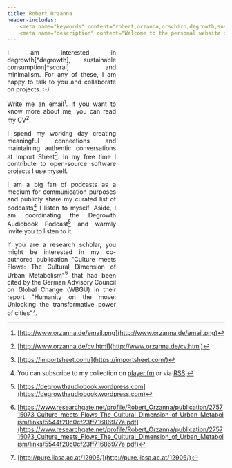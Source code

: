 ```yaml
---
title: Robert Orzanna
header-includes:
    <meta name="keywords" content="robert,orzanna,orschiro,degrowth,sustainable consumption,minimalism,postwachstum,linux,ubuntu,open-source" />
    <meta name="description" content="Welcome to the personal website of Robert Orzanna." />
---
```


<div style="width: 50%; text-align: justify;">
I am interested in degrowth[^degrowth], sustainable consumption[^scorai] and minimalism. For any of these, I am happy to talk to you and collaborate on projects. :-)

Write me an email[^email]. If you want to know more about me, you can read my CV[^CV].

I spend my working day creating meaningful connections and maintaining authentic conversations at Import Sheet[^1].
In my free time I contribute to open-source software projects I use myself.

I am a big fan of podcasts as a medium for communication purposes and publicly share my curated
list of podcasts[^podcast] I listen to myself. Aside, I am coordinating the Degrowth Audiobook Podcast[^DegrowthAudiobook] and warmly invite you to listen to it.

If you are a research scholar, you might be interested in my co-authored publication "Culture meets Flows: The Cultural Dimension of
Urban Metabolism"[^CulturemeetsFlows] that had been cited by the German Advisory Council on
Global Change (WBGU) in their report "Humanity on the move: Unlocking the transformative power of cities"[^Humanityonthemove].
</div>

  [^email]: [http://www.orzanna.de/email.png](http://www.orzanna.de/email.png)
  [^degrowth]: [http://www.degrowth.org](http://www.degrowth.org)
  [^scorai]: [http://www.scorai.org](http://www.scorai.org)
  [^CV]: [http://www.orzanna.de/cv.html](http://www.orzanna.de/cv.html)
  [^podcast]: You can subscribe to my collection on  [player.fm](https://player.fm/series/robert-orzanna-podcast-collection-last-updated-2017-01-31) or via [RSS](http://feed.informer.com/digests/J5J0XMBNGD/feeder.rss).
  [^DegrowthAudiobook]: [https://degrowthaudiobook.wordpress.com](https://degrowthaudiobook.wordpress.com)
  [^CulturemeetsFlows]: [https://www.researchgate.net/profile/Robert_Orzanna/publication/275715073_Culture_meets_Flows_The_Cultural_Dimension_of_Urban_Metabolism/links/5544f20c0cf23ff71686977e.pdf](https://www.researchgate.net/profile/Robert_Orzanna/publication/275715073_Culture_meets_Flows_The_Cultural_Dimension_of_Urban_Metabolism/links/5544f20c0cf23ff71686977e.pdf)
  [^Humanityonthemove]: [http://pure.iiasa.ac.at/12906/](http://pure.iiasa.ac.at/12906/)


[^1]: [https://importsheet.com/](https://importsheet.com/)
